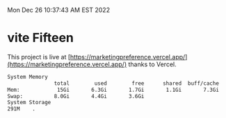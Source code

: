 Mon Dec 26 10:37:43 AM EST 2022

# vite Fifteen


This project is live at [https://marketingpreference.vercel.app/](https://marketingpreference.vercel.app/) thanks to Vercel.

```bash
System Memory
               total        used        free      shared  buff/cache   available
Mem:            15Gi       6.3Gi       1.7Gi       1.1Gi       7.3Gi       7.6Gi
Swap:          8.0Gi       4.4Gi       3.6Gi
System Storage
291M	.
